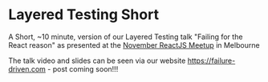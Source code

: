 # Layered Testing Short

A Short, ~10 minute, version of our Layered Testing talk "Failing for the React
reason" as presented at the [November ReactJS
Meetup](https://www.meetup.com/React-Melbourne/events/255823040/) in Melbourne

The talk video and slides can be seen via our website
https://failure-driven.com - post coming soon!!!

